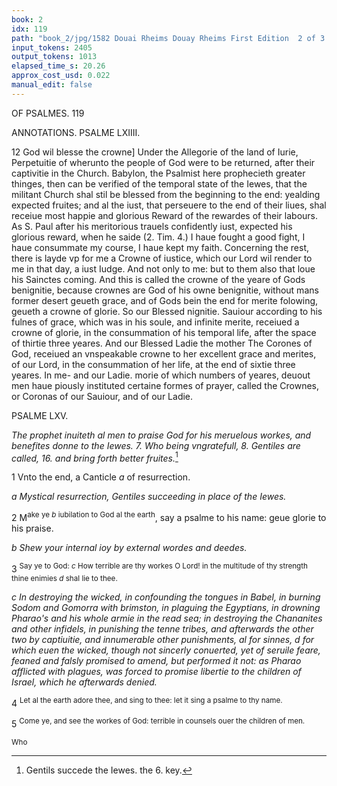```yaml
---
book: 2
idx: 119
path: "book_2/jpg/1582 Douai Rheims Douay Rheims First Edition  2 of 3 1610 Old Testament.pdf-119.jpg"
input_tokens: 2405
output_tokens: 1013
elapsed_time_s: 20.26
approx_cost_usd: 0.022
manual_edit: false
---
```

OF PSALMES. 119

ANNOTATIONS. PSALME LXIIII.

<aside>12 God wil blesse the crowne] Under the Allegorie of the land of Iurie, Perpetuitie of wherunto the people of God were to be returned, after their captivitie in the Church. Babylon, the Psalmist here prophecieth greater thinges, then can be verified of the temporal state of the Iewes, that the militant Church shal stil be blessed from the beginning to the end: yealding expected fruites; and al the iust, that perseuere to the end of their liues, shal receiue most happie and glorious Reward of the rewardes of their labours. As S. Paul after his meritorious trauels confidently iust, expected his glorious reward, when he saide (2. Tim. 4.) I haue fought a good fight, I haue consummate my course, I haue kept my faith. Concerning the rest, there is layde vp for me a Crowne of iustice, which our Lord wil render to me in that day, a iust Iudge. And not only to me: but to them also that loue his Sainctes coming. And this is called the crowne of the yeare of Gods benignitie, because crownes are God of his owne benignitie, without mans former desert geueth grace, and of Gods bein the end for merite folowing, geueth a crowne of glorie. So our Blessed nignitie. Sauiour according to his fulnes of grace, which was in his soule, and infinite merite, receiued a crowne of glorie, in the consummation of his temporal life, after the space of thirtie three yeares. And our Blessed Ladie the mother The Corones of God, receiued an vnspeakable crowne to her excellent grace and merites, of our Lord, in the consummation of her life, at the end of sixtie three yeares. In me- and our Ladie. morie of which numbers of yeares, deuout men haue piously instituted certaine formes of prayer, called the Crownes, or Coronas of our Sauiour, and of our Ladie.</aside>

PSALME LXV.

*The prophet inuiteth al men to praise God for his meruelous workes, and benefites donne to the Iewes. 7. Who being vngratefull, 8. Gentiles are called, 16. and bring forth better fruites.*[^1]

1 Vnto the end, a Canticle *a* of resurrection.

*a Mystical resurrection, Gentiles succeeding in place of the Iewes.*

2 M<sup>ake ye *b* iubilation to God al the earth</sup>, say a psalme to his name: geue glorie to his praise.

*b Shew your internal ioy by external wordes and deedes.*

3 <sup>Say ye to God: *c* How terrible are thy workes O Lord! in the multitude of thy strength thine enimies *d* shal lie to thee.</sup>

*c In destroying the wicked, in confounding the tongues in Babel, in burning Sodom and Gomorra with brimston, in plaguing the Egyptians, in drowning Pharao's and his whole armie in the read sea; in destroying the Chananites and other infidels, in punishing the tenne tribes, and afterwards the other two by captiuitie, and innumerable other punishments, al for sinnes, d for which euen the wicked, though not sincerly conuerted, yet of seruile feare, feaned and falsly promised to amend, but performed it not: as Pharao afflicted with plagues, was forced to promise libertie to the children of Israel, which he afterwards denied.*

4 <sup>Let al the earth adore thee, and sing to thee: let it sing a psalme to thy name.</sup>

5 <sup>Come ye, and see the workes of God: terrible in counsels ouer the children of men.</sup>

<sup>Who</sup>

[^1]: Gentils succede the Iewes. the 6. key.